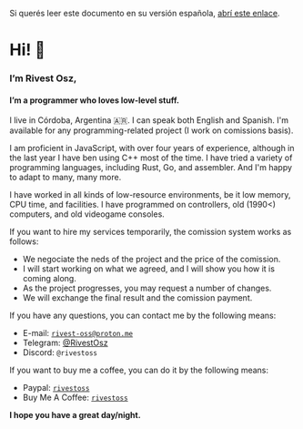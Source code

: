 Si querés leer este documento en su versión española, [abrí este enlace](https://github.com/rivest-oss/rivest-oss/blob/main/LEEME.md).

# Hi! 👋
### I’m Rivest Osz,
#### I’m a programmer who loves low-level stuff.

I live in Córdoba, Argentina 🇦🇷.
I can speak both English and Spanish.
I'm available for any programming-related project (I work on comissions basis).

I am proficient in JavaScript, with over four years of experience, although in the last year I have ben using C++ most of the time.
I have tried a variety of programming languages, including Rust, Go, and assembler. And I'm happy to adapt to many, many more.

I have worked in all kinds of low-resource environments, be it low memory, CPU time, and facilities.
I have programmed on controllers, old (1990<) computers, and old videogame consoles.

If you want to hire my services temporarily, the comission system works as follows:

- We negociate the neds of the project and the price of the comission.
- I will start working on what we agreed, and I will show you how it is coming along.
- As the project progresses, you may request a number of changes.
- We will exchange the final result and the comission payment.

If you have any questions, you can contact me by the following means:

- E-mail: [`rivest-oss@proton.me`](mailto:rivest-oss@proton.me)
- Telegram: [@RivestOsz](https://t.me/RivestOsz)
- Discord: `@rivestoss`

If you want to buy me a coffee, you can do it by the following means:

- Paypal: [`rivestoss`](https://paypal.me/rivestoss)
- Buy Me A Coffee: [`rivestoss`](https://www.buymeacoffee.com/rivestoss)

**I hope you have a great day/night.**
